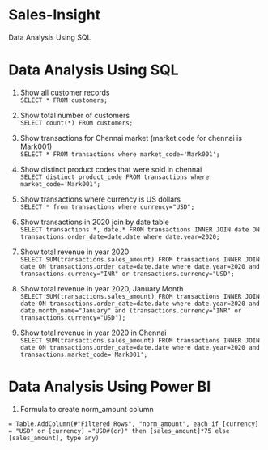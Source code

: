 # Sales-Insight
Data Analysis Using SQL


# Data Analysis Using SQL

1. Show all customer records  
`SELECT * FROM customers;`

2. Show total number of customers  
`SELECT count(*) FROM customers;`

3. Show transactions for Chennai market (market code for chennai is Mark001)  
`SELECT * FROM transactions where market_code='Mark001';`

4. Show distinct product codes that were sold in chennai  
`SELECT distinct product_code FROM transactions where market_code='Mark001';`

5. Show transactions where currency is US dollars  
`SELECT * from transactions where currency="USD";`

6. Show transactions in 2020 join by date table  
`SELECT transactions.*, date.* FROM transactions INNER JOIN date ON transactions.order_date=date.date where date.year=2020;`

7. Show total revenue in year 2020  
`SELECT SUM(transactions.sales_amount) FROM transactions INNER JOIN date ON transactions.order_date=date.date where date.year=2020 and transactions.currency="INR" or transactions.currency="USD";`

8. Show total revenue in year 2020, January Month  
`SELECT SUM(transactions.sales_amount) FROM transactions INNER JOIN date ON transactions.order_date=date.date where date.year=2020 and date.month_name="January" and (transactions.currency="INR" or transactions.currency="USD");`

9. Show total revenue in year 2020 in Chennai  
`SELECT SUM(transactions.sales_amount) FROM transactions INNER JOIN date ON transactions.order_date=date.date where date.year=2020 and transactions.market_code='Mark001';`


# Data Analysis Using Power BI

1. Formula to create norm_amount column  
```powerquery
= Table.AddColumn(#"Filtered Rows", "norm_amount", each if [currency] = "USD" or [currency] ="USD#(cr)" then [sales_amount]*75 else [sales_amount], type any)


